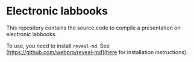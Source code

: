 # Electronic labbooks

This repository contains the source code to compile a presentation on electronic labbooks.

To use, you need to install ```reveal-md```. See [https://github.com/webpro/reveal-md](here for installation instructions). 
